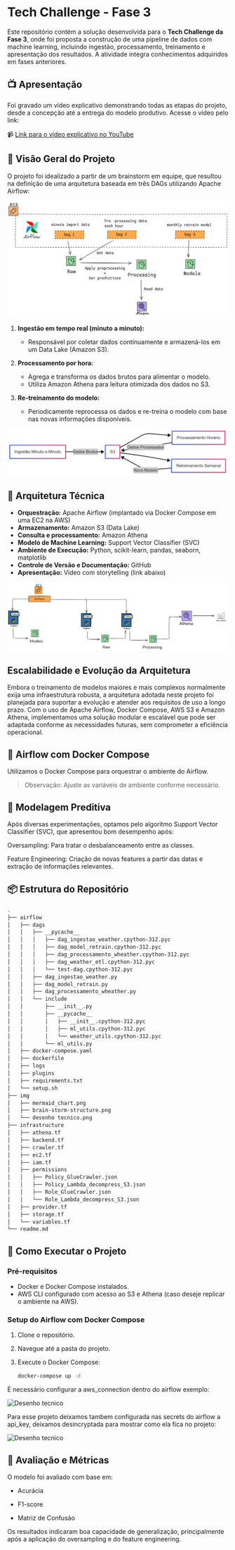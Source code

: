 # Tech Challenge - Fase 3

Este repositório contém a solução desenvolvida para o **Tech Challenge da Fase 3**, onde foi proposta a construção de uma pipeline de dados com machine learning, incluindo ingestão, processamento, treinamento e apresentação dos resultados. A atividade integra conhecimentos adquiridos em fases anteriores.

## 📺 Apresentação 

Foi gravado um vídeo explicativo demonstrando todas as etapas do projeto, desde a concepção até a entrega do modelo produtivo. Acesse o vídeo pelo link:

📹 [Link para o vídeo explicativo no YouTube](https://www.youtube.com/watch?v=7zqbxl3CFfU&ab_channel=Sebasti%C3%A3oFerreira)

## 🧠 Visão Geral do Projeto

O projeto foi idealizado a partir de um brainstorm em equipe, que resultou na definição de uma arquitetura baseada em três DAGs utilizando Apache Airflow:

![Brainstorm de construção](img/brain-storm-structure.png)


1. **Ingestão em tempo real (minuto a minuto):**
   - Responsável por coletar dados continuamente e armazená-los em um Data Lake (Amazon S3).

2. **Processamento por hora:**
   - Agrega e transforma os dados brutos para alimentar o modelo.
   - Utiliza Amazon Athena para leitura otimizada dos dados no S3.

3. **Re-treinamento do modelo:**
   - Periodicamente reprocessa os dados e re-treina o modelo com base nas novas informações disponíveis.

![Brainstorm de construção](img/mermaid_chart.png)

## 🔧 Arquitetura Técnica

- **Orquestração:** Apache Airflow (implantado via Docker Compose em uma EC2 na AWS)
- **Armazenamento:** Amazon S3 (Data Lake)
- **Consulta e processamento:** Amazon Athena
- **Modelo de Machine Learning:** Support Vector Classifier (SVC)
- **Ambiente de Execução:** Python, scikit-learn, pandas, seaborn, matplotlib
- **Controle de Versão e Documentação:** GitHub
- **Apresentação:** Vídeo com storytelling (link abaixo)

![Desenho tecnico](img/desenho_tecnico.png)

## Escalabilidade e Evolução da Arquitetura

Embora o treinamento de modelos maiores e mais complexos normalmente exija uma infraestrutura robusta, a arquitetura adotada neste projeto foi planejada para suportar a evolução e atender aos requisitos de uso a longo prazo. Com o uso de Apache Airflow, Docker Compose, AWS S3 e Amazon Athena, implementamos uma solução modular e escalável que pode ser adaptada conforme as necessidades futuras, sem comprometer a eficiência operacional.


## 🐳 Airflow com Docker Compose

Utilizamos o Docker Compose para orquestrar o ambiente do Airflow.

> Observação: Ajuste as variáveis de ambiente conforme necessário.

## 🤖 Modelagem Preditiva

Após diversas experimentações, optamos pelo algoritmo Support Vector Classifier (SVC), que apresentou bom desempenho após:

Oversampling: Para tratar o desbalanceamento entre as classes.

Feature Engineering: Criação de novas features a partir das datas e extração de informações relevantes.

## 📦 Estrutura do Repositório

```sh
.
├── airflow
│   ├── dags
│   │   ├── __pycache__
│   │   │   ├── dag_ingestao_weather.cpython-312.pyc
│   │   │   ├── dag_model_retrain.cpython-312.pyc
│   │   │   ├── dag_processamento_wheather.cpython-312.pyc
│   │   │   ├── dag_weather_etl.cpython-312.pyc
│   │   │   └── test-dag.cpython-312.pyc
│   │   ├── dag_ingestao_weather.py
│   │   ├── dag_model_retrain.py
│   │   ├── dag_processamento_wheather.py
│   │   └── include
│   │       ├── __init__.py
│   │       ├── __pycache__
│   │       │   ├── __init__.cpython-312.pyc
│   │       │   ├── ml_utils.cpython-312.pyc
│   │       │   └── weather_utils.cpython-312.pyc
│   │       └── ml_utils.py
│   ├── docker-compose.yaml
│   ├── dockerfile
│   ├── logs
│   ├── plugins
│   ├── requirements.txt
│   └── setup.sh
├── img
│   ├── mermaid_chart.png
│   ├── brain-storm-structure.png
│   └── desenho tecnico.png
├── infrastructure
│   ├── athena.tf
│   ├── backend.tf
│   ├── crawler.tf
│   ├── ec2.tf
│   ├── iam.tf
│   ├── permissions
│   │   ├── Policy_GlueCrawler.json
│   │   ├── Policy_Lambda_decompress_S3.json
│   │   ├── Role_GlueCrawler.json
│   │   └── Role_Lambda_decompress_S3.json
│   ├── provider.tf
│   ├── storage.tf
│   └── variables.tf
└── readme.md
```


## 🚀 Como Executar o Projeto

### Pré-requisitos

- Docker e Docker Compose instalados.
- AWS CLI configurado com acesso ao S3 e Athena (caso deseje replicar o ambiente na AWS).

### Setup do Airflow com Docker Compose

1. Clone o repositório.
2. Navegue até a pasta do projeto.
3. Execute o Docker Compose:

   ```bash
   docker-compose up -d
    ```

É necessário configurar a aws_connection dentro do airflow exemplo:

![Desenho tecnico](img/connections_airflow.png)

Para esse projeto deixamos tambem configurada nas secrets do airflow a api_key, deixamos desincryptada para mostrar como ela fica no projeto:

![Desenho tecnico](img/api_key.png)

## 🧪 Avaliação e Métricas
O modelo foi avaliado com base em:

- Acurácia

- F1-score

- Matriz de Confusão

Os resultados indicaram boa capacidade de generalização, principalmente após a aplicação do oversampling e do feature engineering.




